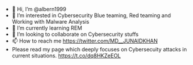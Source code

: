 - 👋 Hi, I’m @albern1999
- 👀 I’m interested in Cybersecurity Blue teaming, Red teaming and Working with Malware Analysis
- 🌱 I’m currently learning REM
- 💞️ I’m looking to collaborate on Cybersecurity stuffs
- 📫 How to reach me https://twitter.com/MD__JUNAIDKHAN
- Please read my page which deeply focuses on Cybersecuity attacks in current situations. https://t.co/dq8HKZeEOL

<!---
albern1999/albern1999 is a ✨ special ✨ repository because its `README.md` (this file) appears on your GitHub profile.
You can click the Preview link to take a look at your changes.
--->
